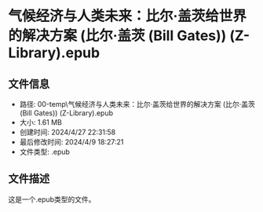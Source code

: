 ﻿# 气候经济与人类未来：比尔·盖茨给世界的解决方案 (比尔·盖茨 (Bill Gates)) (Z-Library).epub

## 文件信息
- 路径: 00-temp\气候经济与人类未来：比尔·盖茨给世界的解决方案 (比尔·盖茨 (Bill Gates)) (Z-Library).epub
- 大小: 1.61 MB
- 创建时间: 2024/4/27 22:31:58
- 最后修改时间: 2024/4/9 18:27:21
- 文件类型: .epub

## 文件描述
这是一个.epub类型的文件。

